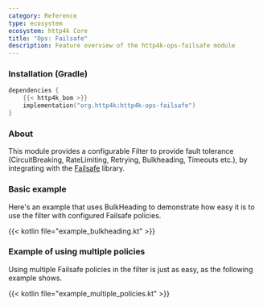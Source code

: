 ```yaml
---
category: Reference
type: ecosystem
ecosystem: http4k Core
title: "Ops: Failsafe"
description: Feature overview of the http4k-ops-failsafe module
---
```



### Installation (Gradle)

```kotlin
dependencies {
    {{< http4k_bom >}}
    implementation("org.http4k:http4k-ops-failsafe")
}
```

### About

This module provides a configurable Filter to provide fault tolerance (CircuitBreaking, RateLimiting, Retrying, Bulkheading, Timeouts etc.),
by integrating with the [Failsafe](https://failsafe.dev/) library.

### Basic example 

Here's an example that uses BulkHeading to demonstrate how easy it is to use the filter with configured Failsafe policies.

{{< kotlin file="example_bulkheading.kt" >}}

### Example of using multiple policies 

Using multiple Failsafe policies in the filter is just as easy, as the following example shows.

{{< kotlin file="example_multiple_policies.kt" >}}
